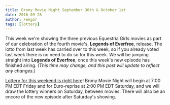 ```yaml
---
title: Brony Movie Night September 30th & October 1st
date: 2016-09-28
author: Fengor
tags: [lottery]
---
```

This week we're showing the three previous Equestria Girls movies as part of our celebration of the fourth movie's, **Legends of Everfree**, release. The lotto from last week has carried over to this week, so if you already voted last week there is no need to do so for this week. We will be jumping straight into **Legends of Everfree**, once this week's new episode has finished airing. *(This time may change, and this post will update to reflect any changes.)*

[Lottery for this weekend is right here][lotto]! Brony Movie Night will begin at 7:00 PM EDT Friday and for Euro-reprise at 2:00 PM EDT Saturday, and we will draw the lottery winners on Saturday, between movies. There will also be an encore of the new episode after Saturday's showing.

[lotto]: https://bronystate.typeform.com/to/aeRdJ6
